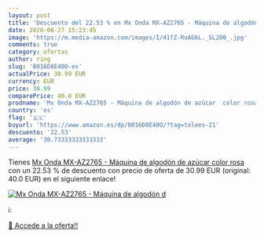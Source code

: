 ```yaml
---
layout: post
title: 'Descuento del 22.53 % en Mx Onda MX-AZ2765 - Máquina de algodón d'
date: 2020-08-27 15:23:45
image: 'https://m.media-amazon.com/images/I/41fZ-RuAG6L._SL200_.jpg'
comments: true
category: ofertas
author: ring
slug: 'B016D8E40O-es'
actualPrice: 30.99 EUR
currency: EUR
price: 30.99
comparePrice: 40.0 EUR
prodname: 'Mx Onda MX-AZ2765 - Máquina de algodón de azúcar  color rosa'
country: 'es'
flag: '🇪🇸'
buyurl: 'https://www.amazon.es/dp/B016D8E40O/?tag=tolees-21'
descuento: '22.53'
average: '30.73333333333333'
---
```


Tienes [Mx Onda MX-AZ2765 - Máquina de algodón de azúcar  color rosa](https://www.amazon.es/dp/B016D8E40O/?tag=tolees-21) con un 22.53 % de descuento con precio de oferta de 30.99 EUR (original: 40.0 EUR) en el siguiente enlace!

[![Mx Onda MX-AZ2765 - Máquina de algodón d](https://m.media-amazon.com/images/I/41fZ-RuAG6L._SL200_.jpg)](https://www.amazon.es/dp/B016D8E40O/?tag=tolees-21)

ℹ️:


[🛒 Accede a la oferta!!](https://www.amazon.es/dp/B016D8E40O/?tag=tolees-21)
